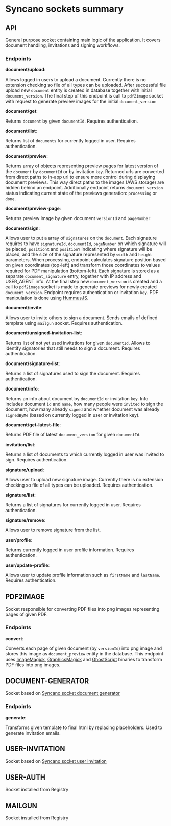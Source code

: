 # Syncano sockets summary

## API

General purpose socket containing main logic of the application. It covers document handling, invitations and signing workflows.

### Endpoints

**document/upload**:

Allows logged in users to upload a document. Currently there is no extension checking so file of all types can be uploaded. After successful file upload new `document` entity is created in database together with initial `document_version`. The final step of this endpoint is call to `pdf2image` socket with request to generate preview images for the initial `document_version`

**document/get**:

Returns `document` by given `documentId`. Requires authentication.

**document/list**:

Returns list of `documents` for currently logged in user. Requires authentication.

**document/preview**:

Returns array of objects representing preview pages for latest version of the `document` by `documentId` or by invitation `key`. Returned urls are converted from direct paths to in-app url to ensure more control during displaying document previews. This way direct paths to the images (AWS storage) are hidden behind an endpoint. Additionally endpoint returns `document_version` status indicating current state of the previews generation: 
`processing` or `done`.

**document/preview-page**:

Returns preview image by given document `versionId` and `pageNumber`

**document/sign**:

Allows user to put a array of `signatures` on the `document`. Each signature requires to have `signatureId`, `documentId`, `pageNumber` on which signature will be placed, `positionX` and `positionY` indicating where signature will be placed, and the size of the signature represented by `width` and `height` parameters. When processing, endpoint calculates signature position based on given coordinates (top-left) and transform those coordinates to values required for PDF manipulation (bottom-left). Each signature is stored as a separate `document_signature` entry, together with IP address and USER_AGENT info. At the final step new `document_version` is created and a call to `pdf2image` socket is made to generate previews for newly created `document_version`. Endpoint requires authentication or invitation `key`. PDF manipulation is done using [HummusJS](https://github.com/galkahana/HummusJS).

**document/invite**:

Allows user to invite others to sign a document. Sends emails of defined template using `mailgun` socket. Requires authentication.

**document/unsigned-invitation-list**:

Returns list of not yet used invitations for given `documentId`. Allows to identify signatories that still needs to sign a document. Requires authentication.

**document/signature-list**:

Returns a list of signatures used to sign the document. Requires authentication.

**document/info**:

Returns an info about document by `documentId` or invitation `key`. Info includes document `id` and `name`, how many people were `invited` to sign the document, how many already `signed` and whether document was already `signedByMe` (based on currently logged in user or invitation key).

**document/get-latest-file**:

Returns PDF file of latest `document_version` for given `documentId`.

**invitation/list**:

Returns a list of documents to which currently logged in user was invited to sign. Requires authentication.

**signature/upload**:

Allows user to upload new signature image. Currently there is no extension checking so file of all types can be uploaded. Requires authentication.

**signature/list**:

Returns a list of signatures for currently logged in user. Requires authentication.

**signature/remove**:

Allows user to remove signature from the list.


**user/profile**:

Returns currently logged in user profile information. Requires authentication.

**user/update-profile**:

Allows user to update profile information such as `firstName` and `lastName`. Requires authentication.

## PDF2IMAGE

Socket responsible for converting PDF files into png images representing pages of given PDF. 

### Endpoints

**convert**:

Converts each page of given document (by `versionId`) into png image and stores this image as `document_preview` entity in the database. This endpoint uses [ImageMagick](https://www.imagemagick.org/), [GraphicsMagick](http://www.graphicsmagick.org/) and [GhostScript](https://www.ghostscript.com/) binaries to transform PDF files into png images. 

## DOCUMENT-GENERATOR

Socket based on [Syncano socket document generator](https://github.com/eyedea-io/syncano-socket-document-generator)

### Endpoints

**generate**:

Transforms given template to final html by replacing placeholders. Used to generate invitation emails.

## USER-INVITATION

Socket based on [Syncano socket user invitation](https://github.com/eyedea-io/syncano-socket-user-invitation)

## USER-AUTH

Socket installed from Registry

## MAILGUN

Socket installed from Registry